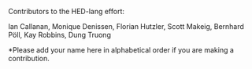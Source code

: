 Contributors to the HED-lang effort:

Ian Callanan, Monique Denissen, Florian Hutzler, Scott Makeig, Bernhard Pöll, Kay Robbins, Dung Truong

*Please add your name here in alphabetical order if you are making a contribution.

